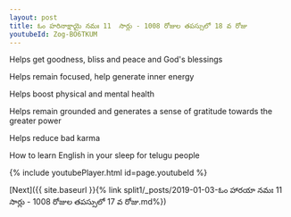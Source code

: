 ```yaml
---
layout: post
title: ఓం హరినాక్షాయై నమః 11  సార్లు - 1008 రోజుల తపస్సులో 18 వ రోజు
youtubeId: Zog-BO6TKUM
---
```

 
 
Helps get goodness, bliss and peace and God's blessings
 
Helps remain focused, help generate inner energy 
 
Helps boost physical and mental health 
 
Helps remain grounded and generates a sense of gratitude towards the greater power 
 
Helps reduce bad karma
 
How to learn English in your sleep for telugu people
 
 
 
 


{% include youtubePlayer.html id=page.youtubeId %}
 
[Next]({{ site.baseurl }}{% link split1/_posts/2019-01-03-ఓం హారయా నమః 11  సార్లు - 1008 రోజుల తపస్సులో 17 వ రోజు.md%})
 
